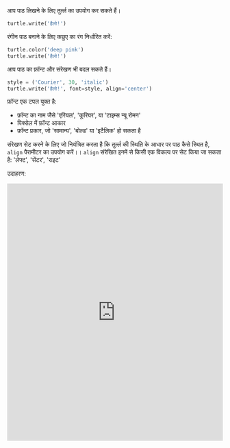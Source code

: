 आप पाठ लिखने के लिए तुर्त्ल का उपयोग कर सकते हैं।

```python
turtle.write('हैलो!')
```

रंगीन पाठ बनाने के लिए कछुए का रंग निर्धारित करें:

```python
turtle.color('deep pink')
turtle.write('हैलो!')
```

आप पाठ का फ़ॉन्ट और संरेखण भी बदल सकते हैं।

```python
style = ('Courier', 30, 'italic')
turtle.write('हैलो!', font=style, align='center')
```

फ़ॉन्ट एक टपल युक्त है:

+ फ़ॉन्ट का नाम जैसे 'एरियल', 'कूरियर', या 'टाइम्स न्यू रोमन'
+ पिक्सेल में फ़ॉन्ट आकार
+ फ़ॉन्ट प्रकार, जो 'सामान्य', 'बोल्ड' या 'इटैलिक' हो सकता है

संरेखण सेट करने के लिए जो नियंत्रित करता है कि तुर्त्ल की स्थिति के आधार पर पाठ कैसे स्थित है, `align` पैरामीटर का उपयोग करें।। `align` संरेखित इनमें से किसी एक विकल्प पर सेट किया जा सकता है: 'लेफ्ट', 'सेंटर', 'राइट'

उदाहरण: 
<iframe src="https://trinket.io/embed/python/8f30b4454a?start=result" width="100%" height="600" frameborder="0" marginwidth="0" marginheight="0" allowfullscreen mark="crwd-mark"></iframe>
